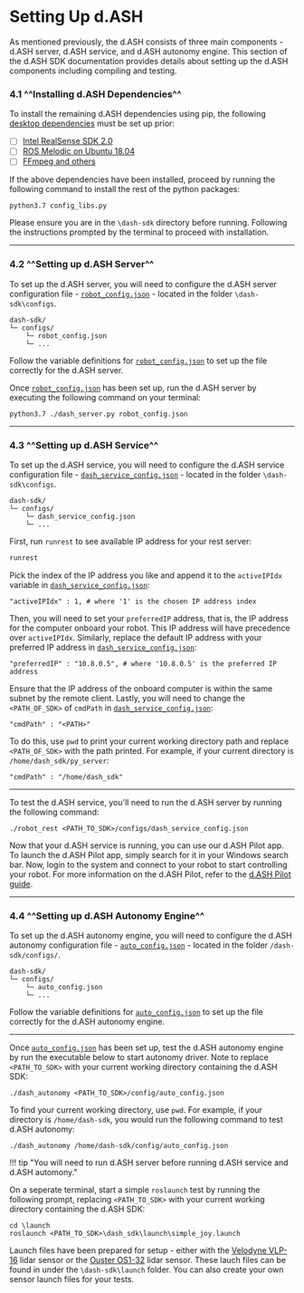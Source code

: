 # Setting Up d.ASH

As mentioned previously, the d.ASH consists of three main components - d.ASH server, d.ASH service, and d.ASH autonomy engine. This section of the d.ASH SDK documentation provides details about setting up the d.ASH components including compiling and testing.


### 4.1 ^^Installing d.ASH Dependencies^^

To install the remaining d.ASH dependencies using pip, the following [desktop dependencies](/setup/desktop-dep) must be set up prior:

- [ ] [Intel RealSense SDK 2.0](https://github.com/IntelRealSense/librealsense/releases/tag/v2.45.0)
- [ ] [ROS Melodic on Ubuntu 18.04](/desktop-dep/#12-ros-installation)
- [ ] [FFmpeg and others](https://www.ffmpeg.org/download.html)

If the above dependencies have been installed, proceed by running the following command to install the rest of the python packages:
```
python3.7 config_libs.py
```
Please ensure you are in the `\dash-sdk` directory before running. Following the instructions prompted by the terminal to proceed with installation.

--- 

### 4.2 ^^Setting up d.ASH Server^^

To set up the d.ASH server, you will need to configure the d.ASH server configuration file - [`robot_config.json`](/sdk-config/robot-config) - located in the folder `\dash-sdk\configs`. 

```
dash-sdk/
└─ configs/
    └─ robot_config.json
    └─ ...
```

Follow the variable definitions for [`robot_config.json`](/sdk-config/robot-config) to set up the file correctly for the d.ASH server.

Once [`robot_config.json`](/sdk-config/robot-config) has been set up, run the d.ASH server by executing the following command on your terminal:

``` python3
python3.7 ./dash_server.py robot_config.json
```

---

### 4.3 ^^Setting up d.ASH Service^^

To set up the d.ASH service, you will need to configure the d.ASH service configuration file - [`dash_service_config.json`](\sdk-config\rest-config) - located in the folder `\dash-sdk\configs`. 

```
dash-sdk/
└─ configs/
    └─ dash_service_config.json
    └─ ...
```

First, run `runrest` to see available IP address for your rest server:
```python
runrest
```
Pick the index of the IP address you like and append it to the `activeIPIdx` variable in [`dash_service_config.json`](\sdk-config\rest-config):
```
"activeIPIdx" : 1, # where '1' is the chosen IP address index
```
Then, you will need to set your `preferredIP` address, that is, the IP address for the computer onboard your robot. This IP address will have precedence over `activeIPIdx`. Similarly, replace the default IP address with your preferred IP address in [`dash_service_config.json`](\sdk-config\rest-config):
```
"preferredIP" : "10.8.0.5", # where '10.8.0.5' is the preferred IP address
```

Ensure that the IP address of the onboard computer is within the same subnet by the remote client. Lastly, you will need to change the `<PATH_OF_SDK>` of `cmdPath` in [`dash_service_config.json`](\sdk-config\rest-config): 
```
"cmdPath" : "<PATH>"
```

To do this, use `pwd` to print your current working directory path and replace `<PATH_OF_SDK>` with the path printed. For example, if your current directory is `/home/dash_sdk/py_server`:

```
"cmdPath" : "/home/dash_sdk"
```

---

To test the d.ASH service, you'll need to run the d.ASH server by running the following command: 

``` python3
./robot_rest <PATH_TO_SDK>/configs/dash_service_config.json
```

Now that your d.ASH service is running, you can use our d.ASH Pilot app. To launch the  d.ASH Pilot app, simply search for it in your Windows search bar. Now, login to the system and connect to your robot to start controlling your robot. For more information on the d.ASH Pilot, refer to the [d.ASH Pilot guide]().

---

### 4.4 ^^Setting up d.ASH Autonomy Engine^^

To set up the d.ASH autonomy engine, you will need to configure the d.ASH autonomy configuration file - [`auto_config.json`](/sdk-config/auto-config) - located in the folder `/dash-sdk/configs/`.

```
dash-sdk/
└─ configs/
    └─ auto_config.json
    └─ ...
```

Follow the variable definitions for [`auto_config.json`](/sdk-config/auto-config) to set up the file correctly for the d.ASH autonomy engine.

---

<!-- Then, using apt-get to install  following packages to set up the ROS Driver:
[TENTATIVE] -->
<!-- 
$ sudo apt install ros-melodic-hector-trajectory-server ros-melodic-realsense2-camera ros-melodic-velodyne ros-melodic-joy ros-melodic-octomap ros-melodic-dynamic-edt-3d ros-melodic-tf2 ros-melodic-serial* libgoogle-glog-dev git libssl-dev libusb-1.0-0-dev pkg-config libgtk-3-dev libglfw3-dev libgl1-mesa-dev libglu1-mesa-dev
$ sudo add-apt-repository ppa:joseluisblancoc/gtsam-develop
$ sudo apt update
$ sudo apt install libgtsam-dev
$ sudo apt-key adv --keyserver keys.gnupg.net --recv-key 6F3EFCDE
$ sudo apt update
$ sudo apt install librealsense2*
$ sudo apt install libudev-dev
$ sudo apt-get install libsecret-1-dev -->


Once [`auto_config.json`](/sdk-config/auto-config) has been set up, test the d.ASH autonomy engine by run the executable below to start autonomy driver. Note to replace `<PATH_TO_SDK>` with your current working directory containing the d.ASH SDK:

```
./dash_autonomy <PATH_TO_SDK>/config/auto_config.json
```

To find your current working directory, use `pwd`. For example, if your directory is `/home/dash-sdk`, you would run the following command to test d.ASH autonomy:

```
./dash_autonomy /home/dash-sdk/config/auto_config.json
```

!!! tip "You will need to run d.ASH server before running d.ASH service and d.ASH automony."

On a seperate terminal, start a simple `roslaunch` test by running the following prompt, replacing `<PATH_TO_SDK>` with your current working directory containing the d.ASH SDK:

```
cd \launch
roslaunch <PATH_TO_SDK>\dash_sdk\launch\simple_joy.launch
```

Launch files have been prepared for setup - either with the [Velodyne VLP-16](\getting-started\config-connect\#21-velodyne-driver) lidar sensor or the [Ouster OS1-32](\getting-started\config-connect\#22-ouster-driver) lidar sensor. These lauch files can be found in under the `\dash-sdk\launch` folder. You can also create your own sensor launch files for your tests.